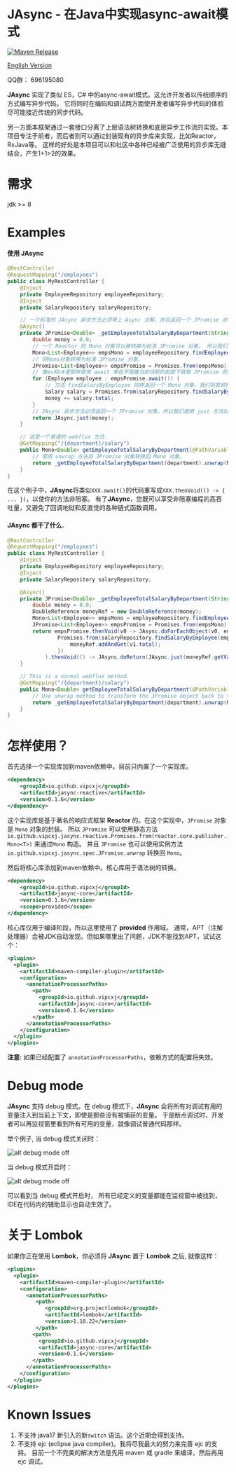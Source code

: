 JAsync - 在Java中实现async-await模式
===============

[![Maven Release][maven-shield]][maven-link]

[English Version](/README_CN.md)

QQ群： 696195080

**JAsync** 实现了类似 ES，C# 中的async-await模式。这允许开发者以传统顺序的方式编写异步代码。 
它将同时在编码和调试两方面使开发者编写异步代码的体验尽可能接近传统的同步代码。

另一方面本框架通过一套接口分离了上层语法树转换和底层异步工作流的实现。本项目专注于前者，而后者则可以通过封装现有的异步库来实现，比如Reactor，RxJava等。
这样的好处是本项目可以和社区中各种已经被广泛使用的异步库无缝结合，产生1+1>2的效果。

需求
===
jdk >= 8

Examples
=======
#### 使用 JAsync
```java
@RestController
@RequestMapping("/employees")
public class MyRestController {
    @Inject
    private EmployeeRepository employeeRepository;
    @Inject
    private SalaryRepository salaryRepository;

    // 一个标准的 JAsync 异步方法必须带上 Async 注解，并且返回一个 JPromise 对象.
    @Async()
    private JPromise<Double> _getEmployeeTotalSalaryByDepartment(String department) {
        double money = 0.0;
        // 一个 Reactor 的 Mono 对象可以被转换为标准 JPromise 对象。 所以我们先获取一个 Mono 对象。
        Mono<List<Employee>> empsMono = employeeRepository.findEmployeeByDepartment(department);
        // 将Mono对象转换为标准 JPromise 对象.
        JPromise<List<Employee>> empsPromise = Promises.from(empsMono);
        // 像es和c#里那样使用 await 来在不阻塞当前线程的前提下获取 JPromise 的结果。
        for (Employee employee : empsPromise.await()) {
            // 方法 findSalaryByEmployee 同样返回一个 Mono 对象。我们将其转换为标准 JPromise 对象，并像上面提到的那样使用 await 获取其结果。
            Salary salary = Promises.from(salaryRepository.findSalaryByEmployee(employee.id)).await();
            money += salary.total;
        }
        // JAsync 异步方法必须返回一个 JPromise 对象，所以我们使用 just 方法封装返回值。
        return JAsync.just(money);
    }

    // 这是一个普通的 webflux 方法.
    @GetMapping("/{department}/salary")
    public Mono<Double> getEmployeeTotalSalaryByDepartment(@PathVariable String department) {
        // 使用 unwrap 方法将 JPromise 对象转换回 Mono 对象。
        return _getEmployeeTotalSalaryByDepartment(department).unwrap(Mono.class);
    }
}
```
在这个例子中，**JAsync**将类似`XXX.await()`的代码重写成`XXX.thenVoid(() -> { ... })`，以使你的方法非阻塞。
有了**JAsync**，您既可以享受非阻塞编程的高吞吐量，又避免了回调地狱和反直觉的各种链式函数调用。

#### JAsync 都干了什么.
```java
@RestController
@RequestMapping("/employees")
public class MyRestController {
    @Inject
    private EmployeeRepository employeeRepository;
    @Inject
    private SalaryRepository salaryRepository;

    @Async()
    private JPromise<Double> _getEmployeeTotalSalaryByDepartment(String department) {
        double money = 0.0;
        DoubleReference moneyRef = new DoubleReference(money);
        Mono<List<Employee>> empsMono = employeeRepository.findEmployeeByDepartment(department);
        JPromise<List<Employee>> empsPromise = Promises.from(empsMono);
        return empsPromise.thenVoid(v0 -> JAsync.doForEachObject(v0, employee -> 
                Promises.from(salaryRepository.findSalaryByEmployee(employee.id)).thenVoid(v1 -> {
                    moneyRef.addAndGet(v1.total);
                })
            ).thenVoid(() -> JAsync.doReturn(JAsync.just(moneyRef.getValue())))).catchReturn();
    }

    // This is a normal webflux method.
    @GetMapping("/{department}/salary")
    public Mono<Double> getEmployeeTotalSalaryByDepartment(@PathVariable String department) { 
        // Use unwrap method to transform the JPromise object back to the Mono object.
        return _getEmployeeTotalSalaryByDepartment(department).unwrap(Mono.class);
    }
}
```

怎样使用？
=======
首先选择一个实现库加到maven依赖中。目前只内置了一个实现库。
```xml
<dependency>
    <groupId>io.github.vipcxj</groupId>
    <artifactId>jasync-reactive</artifactId>
    <version>0.1.6</version>
</dependency>
```
这个实现库是基于著名的响应式框架 **Reactor** 的。在这个实现中，`JPromise` 对象是 `Mono` 对象的封装。
所以 `JPromise` 可以使用静态方法 `io.github.vipcxj.jasync.reactive.Promises.from(reactor.core.publisher.Mono<T>)` 来通过`Mono` 构造。 
并且 `JPromise` 也可以使用实例方法 `io.github.vipcxj.jasync.spec.JPromise.unwrap` 转换回 `Mono`。

然后将核心库添加到maven依赖中。核心库用于语法树的转换。
```xml
<dependency>
    <groupId>io.github.vipcxj</groupId>
    <artifactId>jasync-core</artifactId>
    <version>0.1.6</version>
    <scope>provided</scope>
</dependency>
```
核心库仅用于编译阶段，所以这里使用了 **provided** 作用域。
通常，APT（注解处理器）会被JDK自动发现。但如果哪里出了问题，JDK不能找到APT，试试这个：
```xml
<plugins>
  <plugin>
    <artifactId>maven-compiler-plugin</artifactId>
    <configuration>
      <annotationProcessorPaths>
        <path>
          <groupId>io.github.vipcxj</groupId>
          <artifactId>jasync-core</artifactId>
          <version>0.1.6</version>
        </path>
      </annotationProcessorPaths>
    </configuration>
  </plugin>
</plugins>
```
**注意:** 如果已经配置了 `annotationProcessorPaths`，依赖方式的配置将失效。

Debug mode
===
**JAsync** 支持 debug 模式。在 debug 模式下，**JAsync** 会将所有对调试有用的变量注入到当前上下文，即使是那些没有被捕获的变量。
于是断点调试时，开发者可以再监视窗里看到所有可用的变量，就像调试普通代码那样。

举个例子, 当 debug 模式关闭时：

![alt debug mode off](/debug-off.png)

当 debug 模式开启时：

![alt debug mode off](/debug-on.png)

可以看到当 debug 模式开启时， 所有已经定义的变量都能在监视窗中被找到，IDE在代码内的辅助显示也自动生效了。

关于 Lombok
===
如果你正在使用 **Lombok**，你必须将 **JAsync** 置于 **Lombok** 之后, 就像这样：
```xml
<plugins>
  <plugin>
    <artifactId>maven-compiler-plugin</artifactId>
    <configuration>
      <annotationProcessorPaths>
         <path>
            <groupId>org.projectlombok</groupId>
            <artifactId>lombok</artifactId>
            <version>1.18.22</version>
         </path>
        <path>
          <groupId>io.github.vipcxj</groupId>
          <artifactId>jasync-core</artifactId>
          <version>0.1.6</version>
        </path>
      </annotationProcessorPaths>
    </configuration>
  </plugin>
</plugins>
```

Known Issues
===
1. 不支持 java17 新引入的新`switch` 语法。这个近期会得到支持。
2. 不支持 ejc (eclipse java compiler)。我将尽我最大的努力来完善 ejc 的支持。
   目前一个不完美的解决方法是先用 maven 或 gradle 来编译，然后再用 ejc 调试。

[maven-shield]: https://img.shields.io/maven-central/v/io.github.vipcxj/jasync-parent.png
[maven-link]: https://search.maven.org/artifact/io.github.vipcxj/jasync-parent